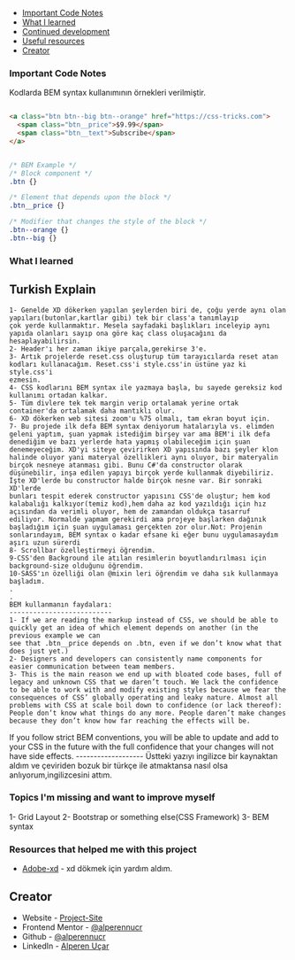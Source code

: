 - [Important Code Notes](#Important-Code-Notes)
- [What I learned](#what-i-learned)
- [Continued development](#Topics-I'm-missing-and-want-to-improve-myself)
- [Useful resources](#Resources-that-helped-me-with-this-project)
- [Creator](#Creator)

### Important Code Notes

Kodlarda BEM syntax kullanımının örnekleri verilmiştir.

```html

<a class="btn btn--big btn--orange" href="https://css-tricks.com">
  <span class="btn__price">$9.99</span>
  <span class="btn__text">Subscribe</span>
</a>

```

```css

/* BEM Example */
/* Block component */
.btn {}

/* Element that depends upon the block */ 
.btn__price {}

/* Modifier that changes the style of the block */
.btn--orange {} 
.btn--big {}

```

### What I learned 

Turkish Explain
-----------------
    1- Genelde XD dökerken yapılan şeylerden biri de, çoğu yerde aynı olan yapıları(butonlar,kartlar gibi) tek bir class'a tanımlayıp
    çok yerde kullanmaktır. Mesela sayfadaki başlıkları inceleyip aynı yapıda olanları sayıp ona göre kaç class oluşacağını da hesaplayabilirsin.
    2- Header'ı her zaman ikiye parçala,gerekirse 3'e.
    3- Artık projelerde reset.css oluşturup tüm tarayıcılarda reset atan kodları kullanacağım. Reset.css'i style.css'in üstüne yaz ki style.css'i
    ezmesin.
    4- CSS kodlarını BEM syntax ile yazmaya başla, bu sayede gereksiz kod kullanımı ortadan kalkar.
    5- Tüm divlere tek tek margin verip ortalamak yerine ortak container'da ortalamak daha mantıklı olur.
    6- XD dökerken web sitesi zoom'u %75 olmalı, tam ekran boyut için.
    7- Bu projede ilk defa BEM syntax deniyorum hatalarıyla vs. elimden geleni yaptım, şuan yapmak istediğim birşey var ama BEM'i ilk defa
    denediğim ve bazı yerlerde hata yapmış olabileceğim için şuan denemeyeceğim. XD'yi siteye çevirirken XD yapısında bazı şeyler klon
    halinde oluyor yani materyal özellikleri aynı oluyor, bir materyalin birçok nesneye atanması gibi. Bunu C#'da constructor olarak 
    düşünebilir, inşa edilen yapıyı birçok yerde kullanmak diyebiliriz. İşte XD'lerde bu constructor halde birçok nesne var. Bir sonraki XD'lerde
    bunları tespit ederek constructor yapısını CSS'de oluştur; hem kod kalabalığı kalkıyor(temiz kod),hem daha az kod yazıldığı için hız 
    açısından da verimli oluyor, hem de zamandan oldukça tasarruf ediliyor. Normalde yapmam gerekirdi ama projeye başlarken dağınık 
    başladığım için şuan uygulaması gerçekten zor olur.Not: Projenin sonlarındayım, BEM syntax o kadar efsane ki eğer bunu uygulamasaydım
    aşırı uzun sürerdi
    8- Scrollbar özelleştirmeyi öğrendim.
    9-CSS'den Background ile atılan resimlerin boyutlandırılması için background-size olduğunu öğrendim.
    10-SASS'ın özelliği olan @mixin leri öğrendim ve daha sık kullanmaya başladım.
    .
    .
    BEM kullanmanın faydaları:
    --------------------------
    1- If we are reading the markup instead of CSS, we should be able to quickly get an idea of which element depends on another (in the previous example we can 
    see that .btn__price depends on .btn, even if we don’t know what that does just yet.)
    2- Designers and developers can consistently name components for easier communication between team members.
    3- This is the main reason we end up with bloated code bases, full of legacy and unknown CSS that we daren’t touch. We lack the confidence to be able to work with and modify existing styles because we fear the consequences of CSS’ globally operating and leaky nature. Almost all problems with CSS at scale boil down to confidence (or lack thereof): People don’t know what things do any more. People daren’t make changes because they don’t know how far reaching the effects will be.
If you follow strict BEM conventions, you will be able to update and add to your CSS in the future with the full confidence that your changes will not have side effects.
    -------------------
    Üstteki yazıyı ingilizce bir kaynaktan aldım ve çeviriden bozuk bir türkçe ile atmaktansa
    nasıl olsa anlıyorum,ingilizcesini attım.




### Topics I'm missing and want to improve myself

1- Grid Layout 
2- Bootstrap or something else(CSS Framework)
3- BEM syntax

### Resources that helped me with this project

- [Adobe-xd](https://www.youtube.com/watch?v=VgsA3X1ITfI&list=PLnxg6aKjxXxglseWB4nj9TYSxRAjOd_CU&index=1&t=11s) - xd dökmek için yardım aldım.

## Creator

- Website - [Project-Site]()
- Frontend Mentor - [@alperennucr](https://www.frontendmentor.io/profile/alperennucr)
- Github - [@alperennucr](https://github.com/alperennucr)
- LinkedIn - [Alperen Uçar](https://www.linkedin.com/in/alperen-u%C3%A7ar-a26434247/)
